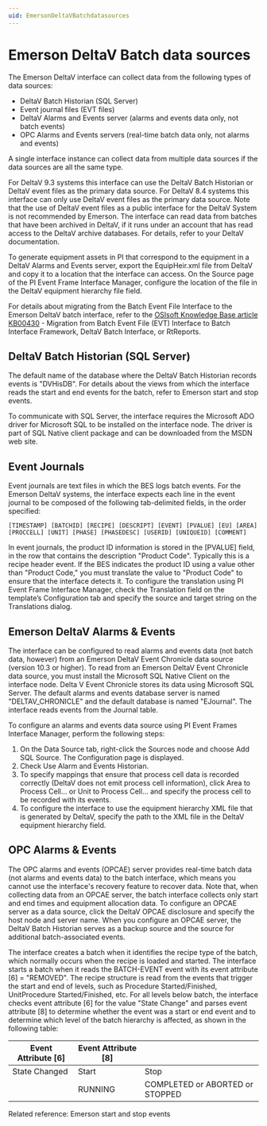 ```yaml
---
uid: EmersonDeltaVBatchdatasources
---
```


# Emerson DeltaV Batch data sources

The Emerson DeltaV interface can collect data from the following types of data sources:
* DeltaV Batch Historian (SQL Server)
* Event journal files (EVT files)
* DeltaV Alarms and Events server (alarms and events data only, not batch events)
* OPC Alarms and Events servers (real-time batch data only, not alarms and events)

A single interface instance can collect data from multiple data sources if the data sources are all the same type.

For DeltaV 9.3 systems this interface can use the DeltaV Batch Historian or DeltaV event files as the primary data source. For DeltaV 8.4 systems this interface can only use DeltaV event files as the primary data source. Note that the use of DeltaV event files as a public interface for the DeltaV System is not recommended by Emerson. The interface can read data from batches that have been archived in DeltaV, if it runs under an account that has read access to the DeltaV archive databases. For details, refer to your DeltaV documentation.

To generate equipment assets in PI that correspond to the equipment in a DeltaV Alarms and Events server, export the EquipHeir.xml file from DeltaV and copy it to a location that the interface can access. On the Source page of the PI Event Frame Interface Manager, configure the location of the file in the DeltaV equipment hierarchy file field.
	
For details about migrating from the Batch Event File Interface to the Emerson DeltaV batch interface, refer to the [OSIsoft Knowledge Base article KB00430](https://customers.osisoft.com/s/knowledgearticle?knowledgeArticleUrl=KB00430) - Migration from Batch Event File (EVT) Interface to Batch Interface Framework, DeltaV Batch Interface, or RtReports.

## DeltaV Batch Historian (SQL Server)

The default name of the database where the DeltaV Batch Historian records events is "DVHisDB". For details about the views from which the interface reads the start and end events for the batch, refer to Emerson start and stop events.

To communicate with SQL Server, the interface requires the Microsoft ADO driver for Microsoft SQL to be installed on the interface node. The driver is part of SQL Native client package and can be downloaded from the MSDN web site.

## Event Journals

Event journals are text files in which the BES logs batch events. For the Emerson DeltaV systems, the interface expects each line in the event journal to be composed of the following tab-delimited fields, in the order specified:

```
[TIMESTAMP] [BATCHID] [RECIPE] [DESCRIPT] [EVENT] [PVALUE] [EU] [AREA] [PROCCELL] [UNIT] [PHASE] [PHASEDESC] [USERID] [UNIQUEID] [COMMENT]
```
	
In event journals, the product ID information is stored in the [PVALUE] field, in the row that contains the description "Product Code". Typically this is a recipe header event. If the BES indicates the product ID using a value other than "Product Code," you must translate the value to "Product Code" to ensure that the interface detects it. To configure the translation using PI Event Frame Interface Manager, check the Translation field on the template’s Configuration tab and specify the source and target string on the Translations dialog.

## Emerson DeltaV Alarms & Events

The interface can be configured to read alarms and events data (not batch data, however) from an Emerson DeltaV Event Chronicle data source (version 10.3 or higher). To read from an Emerson DeltaV Event Chronicle data source, you must install the Microsoft SQL Native Client on the interface node. Delta V Event Chronicle stores its data using Microsoft SQL Server. The default alarms and events database server is named "DELTAV_CHRONICLE" and the default database is named "EJournal". The interface reads events from the Journal table.

To configure an alarms and events data source using PI Event Frames Interface Manager, perform the following steps:
1. 	On the Data Source tab, right-click the Sources node and choose Add SQL Source. The Configuration page is displayed.
2. 	Check Use Alarm and Events Historian.
3. 	To specify mappings that ensure that process cell data is recorded correctly (DeltaV does not emit process cell information), click Area to Process Cell... or Unit to Process Cell... and specify the process cell to be recorded with its events.
4. 	To configure the interface to use the equipment hierarchy XML file that is generated by DeltaV, specify the path to the XML file in the DeltaV equipment hierarchy field.

## OPC Alarms & Events

The OPC alarms and events (OPCAE) server provides real-time batch data (not alarms and events data) to the batch interface, which means you cannot use the interface's recovery feature to recover data. Note that, when collecting data from an OPCAE server, the batch interface collects only start and end times and equipment allocation data. To configure an OPCAE server as a data source, click the DeltaV OPCAE disclosure and specify the host node and server name. When you configure an OPCAE server, the DeltaV Batch Historian serves as a backup source and the source for additional batch-associated events.

The interface creates a batch when it identifies the recipe type of the batch, which normally occurs when the recipe is loaded and started. The interface starts a batch when it reads the BATCH-EVENT event with its event attribute [6] = "REMOVED". The recipe structure is read from the events that trigger the start and end of levels, such as Procedure Started/Finished, UnitProcedure Started/Finished, etc. For all levels below batch, the interface checks event attribute [6] for the value "State Change" and parses event attribute [8] to determine whether the event was a start or end event and to determine which level of the batch hierarchy is affected, as shown in the following table:

| Event Attribute [6] | Event Attribute [8] |  |
| ------------------- | ------------------- | - |
| State Changed | Start | Stop |
|   |  <batch recipe hierarchy> RUNNING | <batch recipe hierarchy> COMPLETED or ABORTED or STOPPED |

Related reference:
Emerson start and stop events